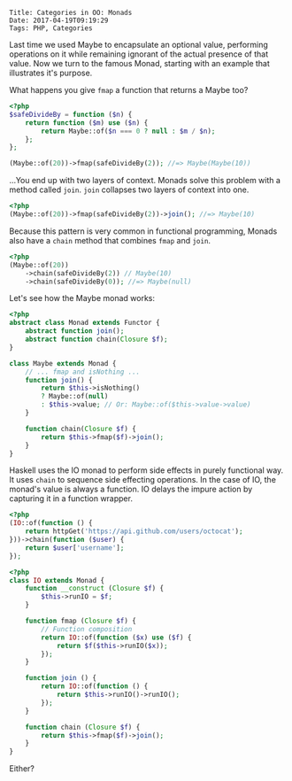     Title: Categories in OO: Monads
    Date: 2017-04-19T09:19:29
    Tags: PHP, Categories

Last time we used Maybe to encapsulate an optional value, performing operations on it while remaining ignorant of the actual presence of that value. Now we turn to the famous Monad, starting with an example that illustrates it's purpose.

<!-- more -->

What happens you give `fmap` a function that returns a Maybe too?

```php 
<?php
$safeDivideBy = function ($n) {
    return function ($m) use ($n) {
        return Maybe::of($n === 0 ? null : $m / $n);
    };
};

(Maybe::of(20))->fmap(safeDivideBy(2)); //=> Maybe(Maybe(10))
```
...You end up with two layers of context.
Monads solve this problem with a method called `join`.
`join` collapses two layers of context into one.

```php 
<?php
(Maybe::of(20))->fmap(safeDivideBy(2))->join(); //=> Maybe(10)
```

Because this pattern is very common in functional programming,
Monads also have a `chain` method that combines `fmap` and `join`. 

```php 
<?php
(Maybe::of(20))
    ->chain(safeDivideBy(2)) // Maybe(10)
    ->chain(safeDivideBy(0)); //=> Maybe(null)
```

Let's see how the Maybe monad works:

```php 
<?php
abstract class Monad extends Functor {
    abstract function join();
    abstract function chain(Closure $f);
}

class Maybe extends Monad {
    // ... fmap and isNothing ...
    function join() {
        return $this->isNothing()
        ? Maybe::of(null)
        : $this->value; // Or: Maybe::of($this->value->value)
    }

    function chain(Closure $f) {
        return $this->fmap($f)->join();
    }
}
```

Haskell uses the IO monad to perform side effects in purely functional way. It uses `chain` to sequence side effecting operations. In the case of IO, the monad's value is always a function. IO delays the impure action by capturing it in a function wrapper. 

```php
<?php
(IO::of(function () {
    return httpGet('https://api.github.com/users/octocat');
}))->chain(function ($user) {
    return $user['username'];
});
```

```php
<?php
class IO extends Monad {
    function __construct (Closure $f) {
        $this->runIO = $f;
    }

    function fmap (Closure $f) {
        // Function composition
        return IO::of(function ($x) use ($f) {
            return $f($this->runIO($x));
        });
    }

    function join () {
        return IO::of(function () {
            return $this->runIO()->runIO();
        });
    }

    function chain (Closure $f) {
        return $this->fmap($f)->join();
    }
}

```

Either?